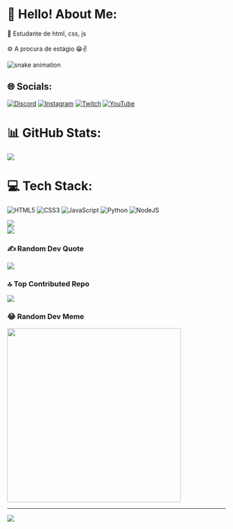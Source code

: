 # 💫 Hello!  About Me:
🔭 Estudante de html, css, js<br><br>⚙ A procura de estágio 😁✌


![snake animation](https://github.com/Rrdg18/Rrdg18/blob/output/github-contribution-grid-snake.svg)


## 🌐 Socials:
[![Discord](https://img.shields.io/badge/Discord-%237289DA.svg?logo=discord&logoColor=white)](https://discord.gg/<oR/>) [![Instagram](https://img.shields.io/badge/Instagram-%23E4405F.svg?logo=Instagram&logoColor=white)](https://instagram.com/rodriggo_ffc) [![Twitch](https://img.shields.io/badge/Twitch-%239146FF.svg?logo=Twitch&logoColor=white)](https://twitch.tv/gp288) [![YouTube](https://img.shields.io/badge/YouTube-%23FF0000.svg?logo=YouTube&logoColor=white)](https://youtube.com/@RDG299) 
# 📊 GitHub Stats:
![](https://github-readme-stats.vercel.app/api?username=Rdgr18&theme=chartreuse-dark&hide_border=false&include_all_commits=true&count_private=true)
# 💻 Tech Stack:
![HTML5](https://img.shields.io/badge/html5-%23E34F26.svg?style=plastic&logo=html5&logoColor=white) ![CSS3](https://img.shields.io/badge/css3-%231572B6.svg?style=plastic&logo=css3&logoColor=white) ![JavaScript](https://img.shields.io/badge/javascript-%23323330.svg?style=plastic&logo=javascript&logoColor=%23F7DF1E) ![Python](https://img.shields.io/badge/python-3670A0?style=plastic&logo=python&logoColor=ffdd54) ![NodeJS](https://img.shields.io/badge/node.js-6DA55F?style=plastic&logo=node.js&logoColor=white)

![](https://github-readme-streak-stats.herokuapp.com/?user=Rdgr18&theme=chartreuse-dark&hide_border=false)<br/>
![](https://github-readme-stats.vercel.app/api/top-langs/?username=Rdgr18&theme=chartreuse-dark&hide_border=false&include_all_commits=true&count_private=true&layout=compact)
### ✍️ Random Dev Quote
![](https://quotes-github-readme.vercel.app/api?type=vetical&theme=tokyonight)

### 🔝 Top Contributed Repo
![](https://github-contributor-stats.vercel.app/api?username=Rdgr18&limit=5&theme=dark_dimmed&combine_all_yearly_contributions=true)

### 😂 Random Dev Meme
<img src='https://randommeme-five.vercel.app/' style="height: 400px;"/>

---
[![](https://visitcount.itsvg.in/api?id=Rdgr18&icon=1&color=2)](https://visitcount.itsvg.in)

